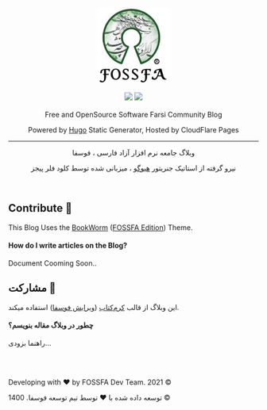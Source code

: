 
<div style="text-align:center;margin: 0 auto;">

<img src="/static/images/logo.png" width="150px">
<br><br>
<img src="https://img.shields.io/github/languages/code-size/fossfa/blog?style=social">
<img src="https://img.shields.io/github/license/FOSSFA/blog?style=social">
<br><br>
Free and OpenSource Software Farsi Community Blog

Powered by [Hugo](https://gohugo.io) Static Generator, Hosted by CloudFlare Pages

---

وبلاگ جامعه نرم افزار آزاد فارسی ، فوسفا

نیرو گرفته از استاتیک جنریتور [هیوگو](https://gohugo.io) ، میزبانی شده توسط کلود فلر پیجز

</div> <br>


## Contribute 🤝

This Blog Uses the [BookWorm](https://github.com/gethugothemes/bookworm) ([FOSSFA Edition](https://github.com/FOSSFA/bookworm-FE)) Theme.

#### How do I write articles on the Blog?

Document Cooming Soon..


## مشارکت 🤝

این وبلاگ از قالب [کرم‌کتاب](https://github.com/gethugothemes/bookworm) ([ویرایش فوسفا](https://github.com/FOSSFA/bookworm-FE)) استفاده میکند.

#### چطور در وبلاگ مقاله بنویسم؟

راهنما بزودی...

<br><br>

Developing with ❤️ by FOSSFA Dev Team. 2021 ©

توسعه داده شده با ❤️ توسط تیم توسعه فوسفا. 1400 ©
